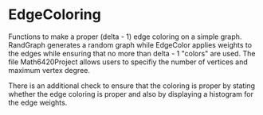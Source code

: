 # EdgeColoring

Functions to make a proper (delta - 1) edge coloring on a simple graph. RandGraph generates a random graph while EdgeColor applies weights to the edges while ensuring that no more than delta - 1 "colors" are used. The file Math6420Project allows users to specifiy the number of vertices and maximum vertex degree.

There is an additional check to ensure that the coloring is proper by stating whether the edge coloring is proper and also by displaying a histogram for the edge weights.

